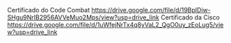 Certificado do Code Combat
https://drive.google.com/file/d/19BpIDiw-SHgu9NrIB2956AVVeMuo2Mps/view?usp=drive_link
Certificado da Cisco
https://drive.google.com/file/d/1uWfejNrTx4q8yVaL2_QgO0uy_zEoLug5/view?usp=drive_link
